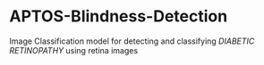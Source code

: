# APTOS-Blindness-Detection
Image Classification model for detecting and classifying *DIABETIC RETINOPATHY* using retina images
